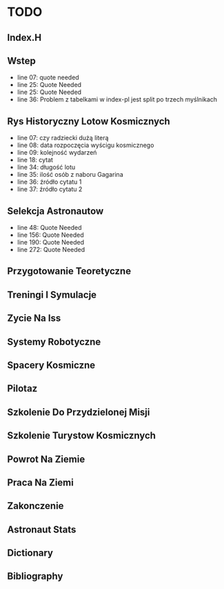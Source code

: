 # TODO

## Index.H

## Wstep
- line 07: quote needed
- line 25: Quote Needed
- line 25: Quote Needed
- line 36: Problem z tabelkami w index-pl jest split po trzech myślnikach

## Rys Historyczny Lotow Kosmicznych
- line 07: czy radziecki dużą literą
- line 08: data rozpoczęcia wyścigu kosmicznego
- line 09: kolejność wydarzeń
- line 18: cytat
- line 34: długość lotu
- line 35: ilość osób z naboru Gagarina
- line 36: źródło cytatu 1
- line 37: źródło cytatu 2

## Selekcja Astronautow
- line 48: Quote Needed
- line 156: Quote Needed
- line 190: Quote Needed
- line 272: Quote Needed

## Przygotowanie Teoretyczne

## Treningi I Symulacje

## Zycie Na Iss

## Systemy Robotyczne

## Spacery Kosmiczne

## Pilotaz

## Szkolenie Do Przydzielonej Misji

## Szkolenie Turystow Kosmicznych

## Powrot Na Ziemie

## Praca Na Ziemi

## Zakonczenie

## Astronaut Stats

## Dictionary

## Bibliography
